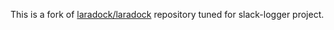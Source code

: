 This is a fork of [laradock/laradock](https://github.com/laradock/laradock) repository tuned for slack-logger project.
